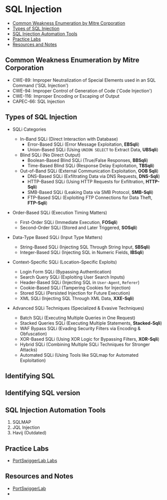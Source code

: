 # SQL Injection

- [Common Weakness Enumeration by Mitre Corporation](#common-weakness-enumeration-by-mitre-corporation)  
- [Types of SQL Injection](#types-of-sql-injection)
- [SQL Injection Automation Tools](#sql-injection-automation-tools)
- [Practice Labs](#practice-labs)
- [Resources and Notes](#resources-and-notes)

## Common Weakness Enumeration by Mitre Corporation
- CWE-89: Improper Neutralization of Special Elements used in an SQL Command ('SQL Injection')
- CWE-94: Improper Control of Generation of Code ('Code Injection')
- CWE-116: Improper Encoding or Escaping of Output
- CAPEC-66: SQL Injection

## Types of SQL Injection
- SQLi Categories  
  - In-Band SQLi (Direct Interaction with Database)  
    - Error-Based SQLi (Error Message Exploitation, **EBSqli**)  
    - Union-Based SQLi (Using `UNION SELECT` to Extract Data, **UBSqli**)  
  - Blind SQLi (No Direct Output)  
    - Boolean-Based Blind SQLi (True/False Responses, **BBSqli**)  
    - Time-Based Blind SQLi (Response Delay Exploitation, **TBSqli**)  
  - Out-of-Band SQLi (External Communication Exploitation, **OOB Sqli**)  
    - DNS-Based SQLi (Exfiltrating Data via DNS Requests, **DNS-Sqli**)  
    - HTTP-Based SQLi (Using HTTP Requests for Exfiltration, **HTTP-Sqli**)  
    - SMB-Based SQLi (Leaking Data via SMB Protocol, **SMB-Sqli**)  
    - FTP-Based SQLi (Exploiting FTP Connections for Data Theft, **FTP-Sqli**)  

- Order-Based SQLi (Execution Timing Matters)  
  - First-Order SQLi (Immediate Execution, **FOSqli**)  
  - Second-Order SQLi (Stored and Later Triggered, **SOSqli**)  

- Data-Type Based SQLi (Input Type Matters)  
  - String-Based SQLi (Injecting SQL Through String Input, **SBSqli**)  
  - Integer-Based SQLi (Injecting SQL in Numeric Fields, **IBSqli**)  

- Context-Specific SQLi (Location-Specific Exploits)  
  - Login Form SQLi (Bypassing Authentication)  
  - Search Query SQLi (Exploiting User Search Inputs)  
  - Header-Based SQLi (Injecting SQL in `User-Agent`, `Referer`)  
  - Cookie-Based SQLi (Tampering Cookies for Injection)  
  - Stored SQLi (Persisted Injection for Future Execution)  
  - XML SQLi (Injecting SQL Through XML Data, **XXE-Sqli**)  

- Advanced SQLi Techniques (Specialized & Evasive Techniques)  
  - Batch SQLi (Executing Multiple Queries in One Request)  
  - Stacked Queries SQLi (Executing Multiple Statements, **Stacked-Sqli**)  
  - WAF Bypass SQLi (Evading Security Filters via Encoding & Obfuscation)  
  - XOR-Based SQLi (Using XOR Logic for Bypassing Filters, **XOR-Sqli**)  
  - Hybrid SQLi (Combining Multiple SQLi Techniques for Stronger Attacks)  
  - Automated SQLi (Using Tools like SQLmap for Automated Exploitation)  

## Identifying SQL 
## Identifying SQL version


## SQL Injection Automation Tools
1. SQLMAP
2. JQL Injection
3. Havij (Outdated)
   
## Practice Labs
- [PortSwiggerLab Labs](https://portswigger.net/web-security/all-labs#sql-injection)

## Resources and Notes
- [PortSwiggerLab](https://portswigger.net/web-security/sql-injection#what-is-sql-injection-sqli)
- 




